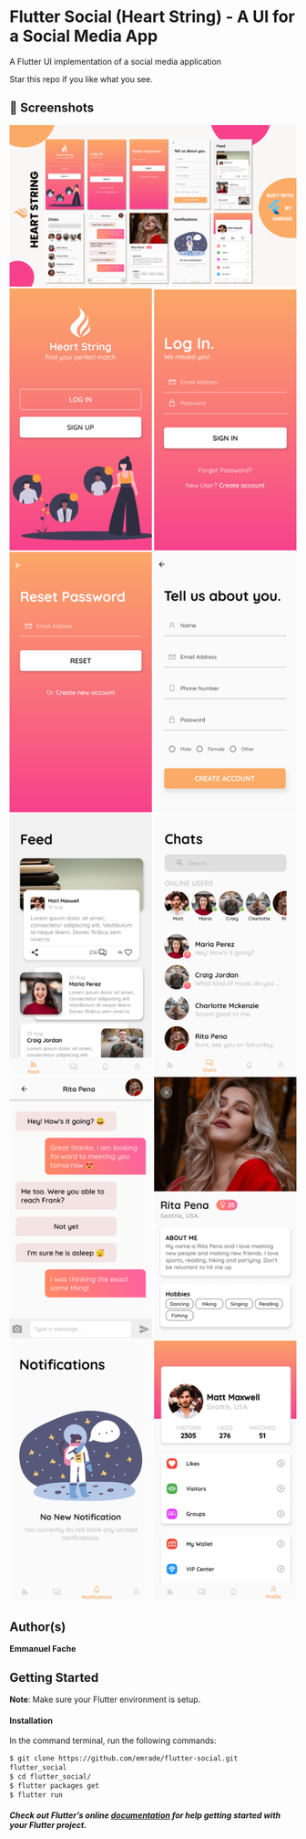 # Flutter Social (Heart String) - A UI for a Social Media App 

A Flutter UI implementation of a social media application


Star this repo if you like what you see.

## 📸 Screenshots
<img src="screenshots/banner.png"/>
<img src="screenshots/1.png" width="250"/> <img src="screenshots/2.png" width="250"/> <img src="screenshots/3.png" width="250"/> <img src="screenshots/4.png" width="250"/> <img src="screenshots/5.png" width="250"/> <img src="screenshots/6.png" width="250"/> <img src="screenshots/7.png" width="250"/> <img src="screenshots/8.png" width="250"/> <img src="screenshots/9.png" width="250"/> <img src="screenshots/10.png" width="250"/>


## Author(s)
**Emmanuel Fache**

## Getting Started

**Note**: Make sure your Flutter environment is setup.
#### Installation

In the command terminal, run the following commands:

    $ git clone https://github.com/emrade/flutter-social.git flutter_social
    $ cd flutter_social/
    $ flutter packages get
    $ flutter run

##### Check out Flutter’s online [documentation](http://flutter.io/) for help getting started with your Flutter project.
